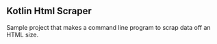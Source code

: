 ## Kotlin Html Scraper

Sample project that makes a command line program to scrap data off an HTML size.